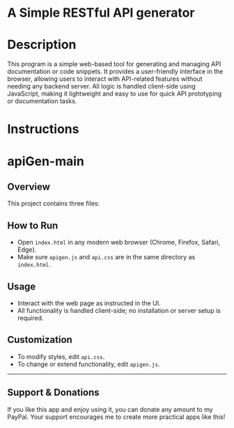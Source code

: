 # A Simple RESTful API generator

# Description
This program is a simple web-based tool for generating and managing API documentation or code snippets. It provides a user-friendly interface in the browser, allowing users to interact with API-related features without needing any backend server. All logic is handled client-side using JavaScript, making it lightweight and easy to use for quick API prototyping or documentation tasks.

# Instructions
# apiGen-main

## Overview
This project contains three files:

## How to Run
- Open `index.html` in any modern web browser (Chrome, Firefox, Safari, Edge).
- Make sure `apigen.js` and `api.css` are in the same directory as `index.html`.

## Usage
- Interact with the web page as instructed in the UI.
- All functionality is handled client-side; no installation or server setup is required.

## Customization
- To modify styles, edit `api.css`.
- To change or extend functionality, edit `apigen.js`.

---

## Support & Donations
If you like this app and enjoy using it, you can donate any amount to my PayPal. Your support encourages me to create more practical apps like this!
